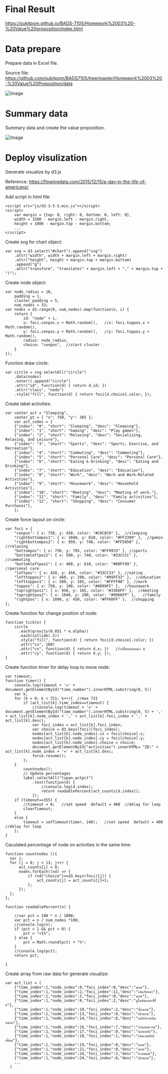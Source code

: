 # Final Result
https://sukitpom.github.io/BADS-7105/Homework%2003%20-%20Value%20proposition/index.html


# Data prepare
Prepare data in Excel file.

Source file: 
https://github.com/sukitpom/BADS7105/tree/master/Homework%2003%20-%20Value%20Proposition/data

![Image](https://github.com/sukitpom/BADS7105/blob/master/Homework%2003%20-%20Value%20Proposition/img/prepare_data.jpg)

# Summary data
Summary data and create the value proposition.

![Image](https://github.com/sukitpom/BADS7105/blob/master/Homework%2003%20-%20Value%20Proposition/img/Value_proposition.jpg)

# Deploy visulization
Generate visualize by d3.js

Reference: https://flowingdata.com/2015/12/15/a-day-in-the-life-of-americans/

Add script in html file:

    <script src="js/d3-3-5-5.min.js"></script>
    <script>
        var margin = {top: 0, right: 0, bottom: 0, left: 0},
        width = 1500 - margin.left - margin.right,
        height = 1000 - margin.top - margin.bottom;
        ...
    </script>

Create svg for chart object:

    var svg = d3.select("#chart").append("svg")
        .attr("width", width + margin.left + margin.right)
        .attr("height", height + margin.top + margin.bottom)
        .append("g")
        .attr("transform", "translate(" + margin.left + "," + margin.top + ")");

Create node object:

    var node_radius = 10,
        padding = 1,
        cluster_padding = 5,
        num_nodes = 33;
    var nodes = d3.range(0, num_nodes).map(function(o, i) {
        return {
            id: "node" + i,
            x: foci.cenpos.x + Math.random(),   //x: foci.toppos.x + Math.random(),
            y: foci.cenpos.y + Math.random(),   //y: foci.toppos.y + Math.random(),
            radius: node_radius,
            choice: "cenpos",  //start cluster
        }
    });
    
Function draw circle:

    var circle = svg.selectAll("circle")
        .data(nodes)
        .enter().append("circle")
        .attr("id", function(d) { return d.id; })
        .attr("class", "node")
        .style("fill", function(d) { return foci[d.choice].color; });  

Create label activities:

    var center_act = "Sleeping",
        center_pt = { "x": 750, "y": 365 };
        var act_codes = [
        {"index": "0", "short": "Sleeping", "desc": "Sleeping"},
        {"index": "1", "short": "Gaming", "desc": "Play games"},
        {"index": "2", "short": "Relaxing", "desc": "Socializing, Relaxing, and Leisure"},
        {"index": "3", "short": "Sports", "desc": "Sports, Exercise, and Recreation"},
        {"index": "4", "short": "Commuting", "desc": "Commuting"},
        {"index": "5", "short": "Personal Care", "desc": "Personal Care"},
        {"index": "6", "short": "Eating & Drinking", "desc": "Eating and Drinking"},
        {"index": "7", "short": "Education", "desc": "Education"},
        {"index": "8", "short": "Work", "desc": "Work and Work-Related Activities"},
        {"index": "9", "short": "Housework", "desc": "Household Activities"},
        {"index": "10", "short": "Meeting", "desc": "Meeting of work."},
        {"index": "11", "short": "Family", "desc": "Family activities"},
        {"index": "12", "short": "Shopping", "desc": "Consumer Purchases"},
        ];

Create force layout on circle:

    var foci = {
        "cenpos": { x: 750, y: 450, color: "#C0C0C0" },  //sleeping
        "rightbottompos1": { x: 1040, y: 610, color: "#FF3399" },  //gamin
        "rightbottompos2": { x: 950, y: 740, color: "#FF5050" }, //relaxing                        
        "bottompos": { x: 750, y: 795, color: "#FF9933" }, //sports  
        "bottomleftpos2": { x: 580, y: 740, color: "#33CCCC" },   //commuting
        "bottomleftpos1": { x: 460, y: 610, color: "#00FF99" },   //personal care                      
        "leftpos": { x: 410, y: 450, color: "#33CC33" }, //eating
        "lefttoppos2": { x: 460, y: 290, color: "#99FF33" },  //education 
        "lefttoppos1": { x: 580, y: 165, color: "#FFFF00" }, //work
        "toppos": { x: 750, y: 100, color: "#0099FF" },  //housework
        "toprightpos1": { x: 950, y: 165, color: "#3366FF" },  //meeting
        "toprightpos2": { x: 1040, y: 290, color: "#9966FF" },   //family
        "rightpos": { x: 1090, y: 450, color: "#FF00FF" },  //shopping
    };


Create function for change position of node:

    function tick(e) {
        circle
          .each(gravity(0.051 * e.alpha))
          .each(collide(.5))
          .style("fill", function(d) { return foci[d.choice].color; })
          .attr("cx", 100)  
          .attr("cx", function(d) { return d.x; })   //เปลี่ยนตำแหน่ง x
          .attr("cy", function(d) { return d.y; });
    }

Create function timer for delay loop to move node:

    var timeout;
    function timer() {           
        console.log(timeout + '=' + document.getElementById("time_number").innerHTML.substring(0, 5))
        var k;
        for (k = 0; k < 721; k++){  //max 721
            if (act_list[k].time_index==timeout) {
                //console.log(timeout + '=' + document.getElementById("time_number").innerHTML.substring(0, 5) + ',' + act_list[k].node_index + ',' + act_list[k].foci_index + ',' + act_list[k].desc);
                var foci_index = act_list[k].foci_index;
                var choice = d3.keys(foci)[foci_index];
                nodes[act_list[k].node_index].cx = foci[choice].x;
                nodes[act_list[k].node_index].cy = foci[choice].y;
                nodes[act_list[k].node_index].choice = choice;   
                document.getElementById("activities").innerHTML= "ID:" + act_list[k].node_index + '=' + act_list[k].desc;                 
                force.resume();
            };
        }
            countnodes();
            // Update percentages
            label.selectAll("tspan.actpct")                
                .text(function(d) {
                    //console.log(d.index);
                    return readablePercent(act_counts[d.index]);
                });
        if (timeout==355) {
            //timeout = 0;   //set speed  default = 400  //delay for loop
            clearTimeout;
        }
        else {
            timeout = setTimeout(timer, 240);   //set speed  default = 400  //delay for loop
        };
    }

 Caculated percentage of node on activities in the same time:
 
    function countnodes (){
      var j;
      for (j = 0; j < 13; j++) {
          act_counts[j] = 0;
          nodes.forEach((nd) => {
              if (nd["choice"]==d3.keys(foci)[j]) {
                  act_counts[j] = act_counts[j]+1;
              };
          });
      };
    };

    function readablePercent(n) {
        
        //var pct = 100 * n / 1000;
        var pct = n / num_nodes *100;
        //console.log(n);
        if (pct < 1 && pct > 0) {
            pct = "<1%";
        } else {
            pct = Math.round(pct) + "%";
        }
        //console.log(pct);
        return pct;

    }

      
Create array from raw data for generate visualize:

    var act_list = [
        {"time_index":1,"node_index":0,"foci_index":0,"desc":"นอน"},
        {"time_index":1,"node_index":2,"foci_index":11,"desc":"เล่นกับแมว"},
        {"time_index":1,"node_index":3,"foci_index":0,"desc":"นอน"},
        {"time_index":1,"node_index":9,"foci_index":2,"desc":"ดูโคนันเดอะซีรี่ย์"},
        {"time_index":1,"node_index":10,"foci_index":2,"desc":"ตื่นนอน"},
        {"time_index":1,"node_index":13,"foci_index":0,"desc":"เข้านอน"},
        {"time_index":1,"node_index":14,"foci_index":8,"desc":"เคลียร์งานนิดหน่อย"},
        {"time_index":1,"node_index":16,"foci_index":7,"desc":"อ่านบทความ"},
        {"time_index":1,"node_index":17,"foci_index":0,"desc":"นอนหลับ"},
        {"time_index":1,"node_index":18,"foci_index":1,"desc":"เล่นเกมส์กับเพื่อน"},
        {"time_index":1,"node_index":19,"foci_index":0,"desc":"นอน"},
        {"time_index":1,"node_index":21,"foci_index":0,"desc":"นอน"},
        {"time_index":1,"node_index":24,"foci_index":2,"desc":"สวดมนต์"},
        {"time_index":1,"node_index":24,"foci_index":0,"desc":"เข้านอน"},
        ...
      ]
  
